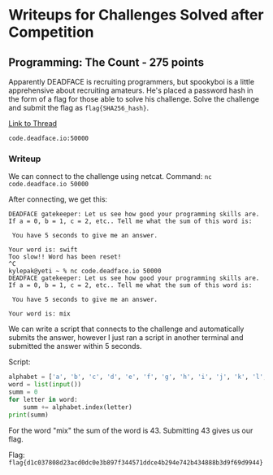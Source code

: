 # Writeups for Challenges Solved after Competition

## Programming: The Count - 275 points

Apparently DEADFACE is recruiting programmers, but spookyboi is a little apprehensive about recruiting amateurs. He's placed a password hash in the form of a flag for those able to solve his challenge. Solve the challenge and submit the flag as `flag{SHA256_hash}`.

[Link to Thread](https://ghosttown.deadface.io/t/what-programming-needs-are-there/56/4)

`code.deadface.io:50000`

### Writeup
We can connect to the challenge using netcat.
Command: ```nc code.deadface.io 50000```

After connecting, we get this:
```
DEADFACE gatekeeper: Let us see how good your programming skills are.
If a = 0, b = 1, c = 2, etc.. Tell me what the sum of this word is:

 You have 5 seconds to give me an answer.

Your word is: swift
Too slow!! Word has been reset!
^C
kylepak@yeti ~ % nc code.deadface.io 50000
DEADFACE gatekeeper: Let us see how good your programming skills are.
If a = 0, b = 1, c = 2, etc.. Tell me what the sum of this word is:

 You have 5 seconds to give me an answer.

Your word is: mix
```

We can write a script that connects to the challenge and automatically submits the answer, however I just ran a script in another terminal and submitted the answer within 5 seconds. 

Script:
```python
alphabet = ['a', 'b', 'c', 'd', 'e', 'f', 'g', 'h', 'i', 'j', 'k', 'l', 'm', 'n', 'o', 'p', 'q', 'r', 's', 't', 'u', 'v', 'w', 'x', 'y', 'z']
word = list(input())
summ = 0
for letter in word:
	summ += alphabet.index(letter)
print(summ)
```
For the word "mix" the sum of the word is 43. Submitting 43 gives us our flag.

Flag: ```flag{d1c037808d23acd0dc0e3b897f344571ddce4b294e742b434888b3d9f69d9944}```
